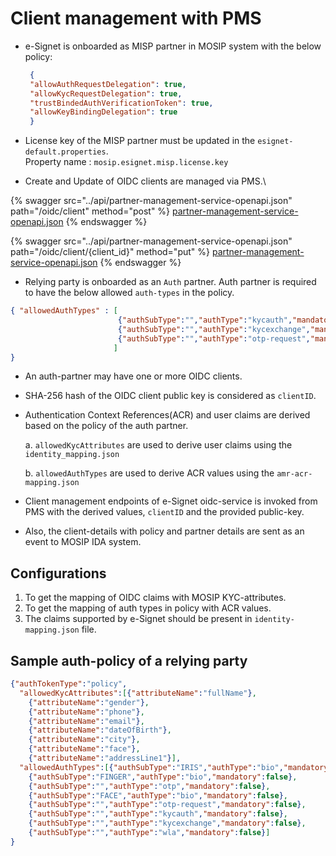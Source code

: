 # Client management with PMS

*   e-Signet is onboarded as MISP partner in MOSIP system with the below policy:

    ```json
     {
     "allowAuthRequestDelegation": true,
     "allowKycRequestDelegation": true,
     "trustBindedAuthVerificationToken": true,
     "allowKeyBindingDelegation": true
     }
    ```
* License key of the MISP partner must be updated in the `esignet-default.properties`.\
  Property name : `mosip.esignet.misp.license.key`
* Create and Update of OIDC clients are managed via PMS.\


{% swagger src="../api/partner-management-service-openapi.json" path="/oidc/client" method="post" %}
[partner-management-service-openapi.json](../api/partner-management-service-openapi.json)
{% endswagger %}

{% swagger src="../api/partner-management-service-openapi.json" path="/oidc/client/{client_id}" method="put" %}
[partner-management-service-openapi.json](../api/partner-management-service-openapi.json)
{% endswagger %}

* Relying party is onboarded as an `Auth` partner. Auth partner is required to have the below allowed `auth-types` in the policy.



```json
{ "allowedAuthTypes" : [
                        {"authSubType":"","authType":"kycauth","mandatory":false},
                        {"authSubType":"","authType":"kycexchange","mandatory":false},
                        {"authSubType":"","authType":"otp-request","mandatory":false},
                       ]
}
```

* An auth-partner may have one or more OIDC clients.
* SHA-256 hash of the OIDC client public key is considered as `clientID`.
*   Authentication Context References(ACR) and user claims are derived based on the policy of the auth partner.

    a. `allowedKycAttributes` are used to derive user claims using the `identity_mapping.json`

    b. `allowedAuthTypes` are used to derive ACR values using the `amr-acr-mapping.json`
* Client management endpoints of e-Signet oidc-service is invoked from PMS with the derived values, `clientID` and the provided public-key.
* Also, the client-details with policy and partner details are sent as an event to MOSIP IDA system.

## Configurations

1. To get the mapping of OIDC claims with MOSIP KYC-attributes.
2. To get the mapping of auth types in policy with ACR values.
3. The claims supported by e-Signet should be present in `identity-mapping.json` file.

## Sample auth-policy of a relying party

```json
{"authTokenType":"policy",
  "allowedKycAttributes":[{"attributeName":"fullName"},
    {"attributeName":"gender"},
    {"attributeName":"phone"},
    {"attributeName":"email"},
    {"attributeName":"dateOfBirth"},
    {"attributeName":"city"},
    {"attributeName":"face"},
    {"attributeName":"addressLine1"}],
  "allowedAuthTypes":[{"authSubType":"IRIS","authType":"bio","mandatory":false},
    {"authSubType":"FINGER","authType":"bio","mandatory":false},
    {"authSubType":"","authType":"otp","mandatory":false},
    {"authSubType":"FACE","authType":"bio","mandatory":false},
    {"authSubType":"","authType":"otp-request","mandatory":false},
    {"authSubType":"","authType":"kycauth","mandatory":false},
    {"authSubType":"","authType":"kycexchange","mandatory":false},
    {"authSubType":"","authType":"wla","mandatory":false}]
}
```
